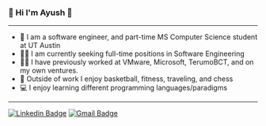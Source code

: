 ### 👋 Hi I'm Ayush 👋
----------------
- 💼 I am a software engineer, and part-time MS Computer Science student at UT Austin
- 👨‍💼 I am currently seeking full-time positions in Software Engineering
- 👨‍💻 I have previously worked at VMware, Microsoft, TerumoBCT, and on my own ventures.
- 🏀 Outside of work I enjoy basketball, fitness, traveling, and chess
- 💻 I enjoy learning different programming languages/paradigms
-----------------
[![Linkedin Badge](https://img.shields.io/badge/-Ayush%20Khanal-blue?style=flat-square&logo=Linkedin&logoColor=white&link=https://www.linkedin.com/in/ayushkhanal/)](https://www.linkedin.com/in/ayushkhanal/)
[![Gmail Badge](https://img.shields.io/badge/-ayush.khanal@utexas.edu-c14438?style=flat-square&logo=Gmail&logoColor=white&link=mailto:ayush.khanal@utexas.edu)](mailto:ayush.khanal@utexas.edu)
